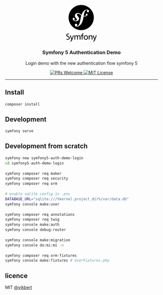 <div align="center">
  <img src="./docs/symfony.png" width="100" alt="symfony logo" />
  <h3>Symfony 5 Authentication Demo</h3>
  <p>Login demo with the new authentication flow symfony 5</p>

  <p>
    <a href="#">
      <img src="https://img.shields.io/badge/PRs-Welcome-brightgreen.svg?style=flat-square" alt="PRs Welcome">
    </a>
    <a href="#">
      <img src="https://img.shields.io/badge/License-MIT-brightgreen.svg?style=flat-square" alt="MIT License">
    </a>
  </p>
</div>

---

## Install
```bash
composer install 
```

## Development
```bash
symfony serve 
```

## Development from scratch
```bash
symfony new symfony5-auth-demo-login
cd symfony5-auth-demo-login

symfony composer req maker
symfony composer req security
symfony composer req orm

# enable sqlite config in .env
DATABASE_URL="sqlite:///%kernel.project_dir%/var/data.db"
symfony console make:user

symfony composer req annotations 
symfony composer req twig
symfony console make:auth
symfony console debug:router

symfony console make:migration
symfony console do:mi:mi -n

symfony composer req orm-fixtures
symfony console make:fixtures # UserFixtures.php


```


## licence

MIT [@vikbert](https://vikbert.github.io/)
